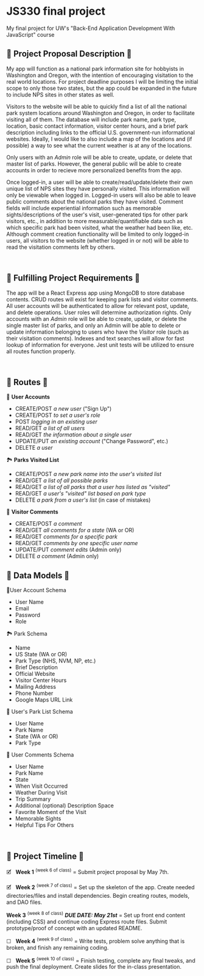 # JS330 final project

My final project for UW's "Back-End Application Development With JavaScript" course

<!-- Grading Criteria:  Demonstrate how project requirements will be met and value will be generated. Project should be split up into tasks laid out on a timeline. -->

## 🔶 Project Proposal Description 🔶

My app will function as a national park information site for hobbyists in Washington and Oregon, with the intention of encouraging visitation to the real world locations.  For project deadline purposes I will be limiting the initial scope to only those two states, but the app could be expanded in the future to include NPS sites in other states as well.

Visitors to the website will be able to quickly find a list of all the national park system locations around Washington and Oregon, in order to facilitate visiting all of them. The database will include park name, park type, location, basic contact information, visitor center hours, and a brief park description including links to the official U.S. government-run informational websites.  Ideally, I would like to also include a map of the locations and (if possible) a way to see what the current weather is at any of the locations.

Only users with an _Admin_ role will be able to create, update, or delete that master list of parks.  However, the general public will be able to create accounts in order to recieve more personalized benefits from the app.

Once logged-in, a user will be able to create/read/update/delete their own unique list of NPS sites they have personally visited.  This information will only be viewable when logged in.  Logged-in users will also be able to leave public comments about the national parks they have visited.   Comment fields will include experiential information such as memorable sights/descriptions of the user's visit, user-generated tips for other park visitors, etc., in addition to more measurable/quantifiable data such as which specific park had been visited, what the weather had been like, etc.  Although comment creation functionality will be limited to only logged-in users, all visitors to the website (whether logged in or not) will be able to read the visitation comments left by others.

<br>

## 🔶 Fulfilling Project Requirements 🔶
<!-- Clear and direct call-outs of how you will meet the various project requirements: -->
The app will be a React Express app using MongoDB to store database contents.  CRUD routes will exist for keeping park lists and visitor comments.  All user accounts will be authenticated to allow for relevant post, update, and delete operations. User roles will determine authorization rights.  Only accounts with an _Admin_ role will be able to create, update, or delete the single master list of parks, and only an Admin will be able to delete or update information belonging to users who have the _Visitor_ role (such as their visitation comments). Indexes and text searches will allow for fast lookup of information for everyone.  Jest unit tests will be utilized to ensure all routes function properly.

<br>

<!-- A description of what the technical components of your project will be, including: the routes, the data models, etc.: -->
## 🔶 Routes 🔶

👥 **User Accounts**

* CREATE/POST _a new user_ ("Sign Up")
* CREATE/POST _to set a user's role_
* POST _logging in an existing user_
* READ/GET _a list of all users_
* READ/GET _the information about a single user_
* UPDATE/PUT _an existing account_ ("Change Password", etc.)
* DELETE _a user_

🏞️ **Parks Visited List**

* CREATE/POST _a new park name into the user's visited list_
* READ/GET _a list of all possible parks_
* READ/GET _a list of all parks that a user has listed as "visited"_
* READ/GET _a user's "visited" list based on park type_
* DELETE _a park from a user's list_ (in case of mistakes)

💬 **Visitor Comments**

* CREATE/POST _a comment_
* READ/GET _all comments for a state_ (WA or OR)
* READ/GET _comments for a specific park_
* READ/GET _comments by one specific user name_
* UPDATE/PUT _comment edits_ (Admin only)
* DELETE _a comment_ (Admin only)

## 🔶 Data Models 🔶

👤User Account Schema

* User Name
* Email
* Password
* Role

🏞️ Park Schema

* Name
* US State (WA or OR)
* Park Type (NHS, NVM, NP, etc.)
* Brief Description
* Official Website
* Visitor Center Hours
* Mailing Address
* Phone Number
* Google Maps URL Link

📝 User's Park List Schema

* User Name
* Park Name
* State (WA or OR)
* Park Type

💬 User Comments Schema

* User Name
* Park Name
* State
* When Visit Occurred
* Weather During Visit
* Trip Summary
* Additional (optional) Description Space
* Favorite Moment of the Visit
* Memorable Sights
* Helpful Tips For Others

<br>

## 🔶 Project Timeline 🔶
<!-- A timeline for what project components you plan to complete, week by week, for the remainder of the class: -->
🗹 &nbsp; **Week 1** <sup>(week 6 of class)</sup> = Submit project proposal by May 7th.

🗹 &nbsp; **Week 2** <sup>(week 7 of class)</sup> = Set up the skeleton of the app.  Create needed directories/files and install dependencies.  Begin creating routes, models, and DAO files.

**Week 3** <sup>(week 8 of class)</sup> _**DUE DATE: May 21st**_ = Set up front end content (including CSS) and continue coding Express route files. Submit prototype/proof of concept with an updated README.

☐ &nbsp; **Week 4** <sup>(week 9 of class)</sup> = Write tests, problem solve anything that is broken, and finish any remaining coding.

☐ &nbsp; **Week 5** <sup>(week 10 of class)</sup> = Finish testing, complete any final tweaks, and push the final deployment. Create slides for the in-class presentation.
